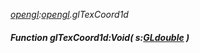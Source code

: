 _[opengl](../../modules/opengl/opengl-module.md):[opengl](../../modules/opengl/opengl-module.md).glTexCoord1d_
##### Function glTexCoord1d:Void( s:[GLdouble](../../modules/opengl/opengl-gldouble.md) )

